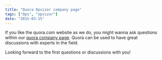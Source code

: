 ```yaml
---
title: "Quora Opvizor company page"
tags: ["Ops", "opvizor"]
date: "2015-03-15"
---
```


If you like the quora.com website as we do, you might wanna ask questions within our [quora company page](http://www.quora.com/Opvizor). Quora can be used to have great discussions with experts in the field.

Looking forward to the first questions or discussions with you!
